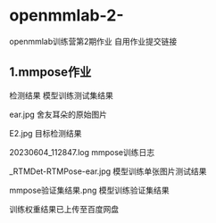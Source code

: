 # openmmlab-2-
openmmlab训练营第2期作业
自用作业提交链接

## 1.mmpose作业

检测结果                  模型训练测试集结果

ear.jpg                  舍友耳朵的原始图片

E2.jpg                   目标检测结果

20230604_112847.log     mmpose训练日志

_RTMDet-RTMPose-ear.jpg 模型训练单张图片测试结果

mmpose验证集结果.png     模型训练验证集结果

训练权重结果已上传至百度网盘
